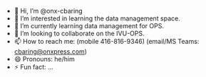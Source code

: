 - 👋 Hi, I’m @onx-cbaring
- 👀 I’m interested in learning the data management space.
- 🌱 I’m currently learning data management for OPS.
- 💞️ I’m looking to collaborate on the IVU-OPS.
- 📫 How to reach me: (mobile 416-816-9346) (email/MS Teams: cbaring@onxpress.com)
- 😄 Pronouns: he/him
- ⚡ Fun fact: ...

<!---
onx-cbaring/onx-cbaring is a ✨ special ✨ repository because its `README.md` (this file) appears on your GitHub profile.
You can click the Preview link to take a look at your changes.
--->
